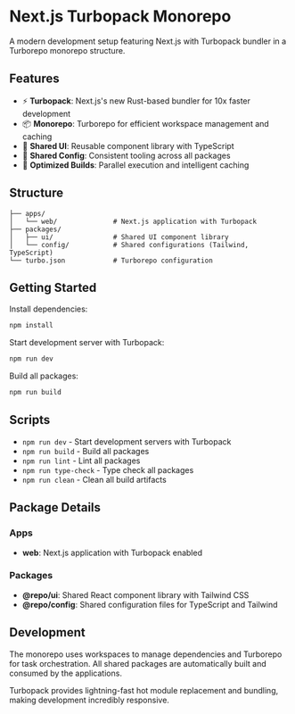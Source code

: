 # Next.js Turbopack Monorepo

A modern development setup featuring Next.js with Turbopack bundler in a Turborepo monorepo structure.

## Features

- ⚡ **Turbopack**: Next.js's new Rust-based bundler for 10x faster development
- 📦 **Monorepo**: Turborepo for efficient workspace management and caching
- 🎨 **Shared UI**: Reusable component library with TypeScript
- 🔧 **Shared Config**: Consistent tooling across all packages
- 🚀 **Optimized Builds**: Parallel execution and intelligent caching

## Structure

```
├── apps/
│   └── web/              # Next.js application with Turbopack
├── packages/
│   ├── ui/               # Shared UI component library
│   └── config/           # Shared configurations (Tailwind, TypeScript)
└── turbo.json            # Turborepo configuration
```

## Getting Started

Install dependencies:
```bash
npm install
```

Start development server with Turbopack:
```bash
npm run dev
```

Build all packages:
```bash
npm run build
```

## Scripts

- `npm run dev` - Start development servers with Turbopack
- `npm run build` - Build all packages
- `npm run lint` - Lint all packages
- `npm run type-check` - Type check all packages
- `npm run clean` - Clean all build artifacts

## Package Details

### Apps
- **web**: Next.js application with Turbopack enabled

### Packages
- **@repo/ui**: Shared React component library with Tailwind CSS
- **@repo/config**: Shared configuration files for TypeScript and Tailwind

## Development

The monorepo uses workspaces to manage dependencies and Turborepo for task orchestration. All shared packages are automatically built and consumed by the applications.

Turbopack provides lightning-fast hot module replacement and bundling, making development incredibly responsive.